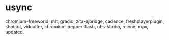 # usync
chromium-freeworld, mlt, gradio, zita-ajbridge, cadence, freshplayerplugin, shotcut, vidcutter, chromium-pepper-flash, obs-studio, rclone, mpv,  updated.
